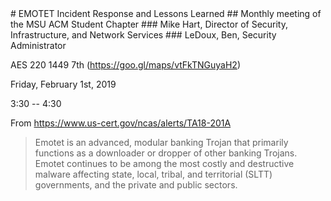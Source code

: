 <link rel="stylesheet" type="text/css" href="style.css">
# EMOTET Incident Response and Lessons Learned
## Monthly meeting of the MSU ACM Student Chapter
### Mike Hart, Director of Security, Infrastructure, and Network Services
### LeDoux, Ben, Security Administrator

AES 220 1449 7th (https://goo.gl/maps/vtFkTNGuyaH2)

Friday, February 1st, 2019

3:30 -- 4:30

From https://www.us-cert.gov/ncas/alerts/TA18-201A
> Emotet is an advanced, modular banking Trojan that primarily functions as a downloader or dropper of other banking Trojans. Emotet continues to be among the most costly and destructive malware affecting state, local, tribal, and territorial (SLTT) governments, and the private and public sectors.
